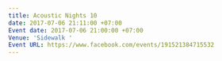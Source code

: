 ```yaml
---
title: Acoustic Nights 10
date: 2017-07-06 21:11:00 +07:00
Event date: 2017-07-06 21:00:00 +07:00
Venue: 'Sidewalk '
Event URL: https://www.facebook.com/events/191521384715532
---
```


